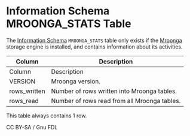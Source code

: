 
# Information Schema MROONGA_STATS Table

The [Information Schema](../README.md) `MROONGA_STATS` table only exists if the [Mroonga](../../../../../../storage-engines/mroonga/README.md) storage engine is installed, and contains information about its activities.



| Column | Description |
| --- | --- |
| Column | Description |
| VERSION | Mroonga version. |
| rows_written | Number of rows written into Mroonga tables. |
| rows_read | Number of rows read from all Mroonga tables. |



This table always contains 1 row.


CC BY-SA / Gnu FDL

